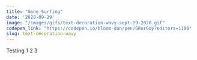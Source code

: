 ```yaml
---
title: "Gone Surfing"
date: '2020-09-29'
image: "/images/gifs/text-decoration-wavy-sept-29-2020.gif"
codepen_link: "https://codepen.io/bloom-dan/pen/GRorGoy?editors=1100"
slug: text-decoration-wavy
---
```


Testing 1 2 3
